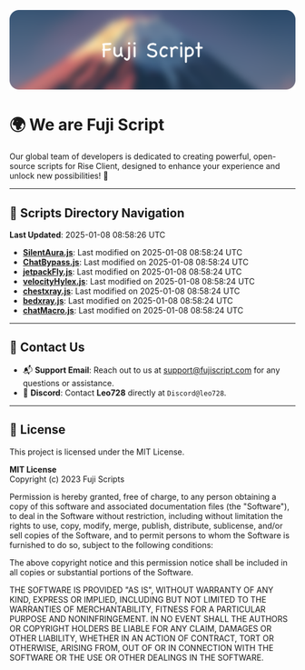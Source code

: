 ![Banner](.github/b.webp)

# 🌍 **We are Fuji Script**

Our global team of developers is dedicated to creating powerful, open-source scripts for Rise Client, designed to enhance your experience and unlock new possibilities! 🌟

---
<!-- SCRIPTS_NAVIGATION_START -->
## 📂 **Scripts Directory Navigation**

**Last Updated**: 2025-01-08 08:58:26 UTC

- **[SilentAura.js](scripts/SilentAura.js)**: Last modified on 2025-01-08 08:58:24 UTC
- **[ChatBypass.js](scripts/ChatBypass.js)**: Last modified on 2025-01-08 08:58:24 UTC
- **[jetpackFly.js](scripts/jetpackFly.js)**: Last modified on 2025-01-08 08:58:24 UTC
- **[velocityHylex.js](scripts/velocityHylex.js)**: Last modified on 2025-01-08 08:58:24 UTC
- **[chestxray.js](scripts/chestxray.js)**: Last modified on 2025-01-08 08:58:24 UTC
- **[bedxray.js](scripts/bedxray.js)**: Last modified on 2025-01-08 08:58:24 UTC
- **[chatMacro.js](scripts/chatMacro.js)**: Last modified on 2025-01-08 08:58:24 UTC

<!-- SCRIPTS_NAVIGATION_END -->

---

## 💬 **Contact Us**  
- 📬 **Support Email**: Reach out to us at [support@fujiscript.com](mailto:support@fujiscript.com) for any questions or assistance.  
- 💬 **Discord**: Contact **Leo728** directly at `Discord@leo728`.

---

## 📜 **License**

This project is licensed under the MIT License.  

**MIT License**  
Copyright (c) 2023 Fuji Scripts  

Permission is hereby granted, free of charge, to any person obtaining a copy of this software and associated documentation files (the "Software"), to deal in the Software without restriction, including without limitation the rights to use, copy, modify, merge, publish, distribute, sublicense, and/or sell copies of the Software, and to permit persons to whom the Software is furnished to do so, subject to the following conditions:  

The above copyright notice and this permission notice shall be included in all copies or substantial portions of the Software.  

THE SOFTWARE IS PROVIDED "AS IS", WITHOUT WARRANTY OF ANY KIND, EXPRESS OR IMPLIED, INCLUDING BUT NOT LIMITED TO THE WARRANTIES OF MERCHANTABILITY, FITNESS FOR A PARTICULAR PURPOSE AND NONINFRINGEMENT. IN NO EVENT SHALL THE AUTHORS OR COPYRIGHT HOLDERS BE LIABLE FOR ANY CLAIM, DAMAGES OR OTHER LIABILITY, WHETHER IN AN ACTION OF CONTRACT, TORT OR OTHERWISE, ARISING FROM, OUT OF OR IN CONNECTION WITH THE SOFTWARE OR THE USE OR OTHER DEALINGS IN THE SOFTWARE.  
